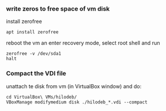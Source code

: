### write zeros to free space of vm disk

install zerofree
```
apt install zerofree
```

reboot the vm an enter recovery mode, select root shell and run
```
zerofree -v /dev/sda1
halt
```
### Compact the VDI file
unattach te disk from vm (in VirtualBox window) and do:
```
cd VirtualBox\ VMs/hilodeb/ 
VBoxManage modifymedium disk ./hilodeb_*.vdi --compact
```
